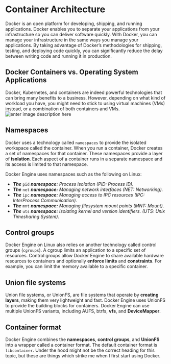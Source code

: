 # Container Architecture
Docker is an open platform for developing, shipping, and running applications. Docker enables you to separate your applications from your infrastructure so you can deliver software quickly. With Docker, you can manage your infrastructure in the same ways you manage your applications. By taking advantage of Docker’s methodologies for shipping, testing, and deploying code quickly, you can significantly reduce the delay between writing code and running it in production.

## Docker  Containers vs. Operating System Applications
Docker, Kubernetes, and containers are indeed powerful technologies that can bring many benefits to a business. However, depending on what kind of workload you have, you might need to stick to using virtual machines (VMs) instead, or a combination of both containers and VMs.
![enter image description here](https://github.com/joe-speedboat/workshop.docker/raw/main/images/containers-vs-virtual-machines.jpg)
## Namespaces
Docker uses a technology called `namespaces` to provide the isolated workspace called the container. When you run a container, Docker creates a set of namespaces for that container.
These namespaces provide a layer of **isolation**. Each aspect of a container runs in a separate namespace and its access is limited to that namespace.

Docker Engine uses namespaces such as the following on Linux:
-   **_The_** `pid` **_namespace:_** _Process isolation (PID: Process ID)._
-   **_The_** `net` **_namespace:_** _Managing network interfaces (NET: Networking)._
-   **_The_** `ipc` **_namespace:_** _Managing access to IPC resources (IPC: InterProcess Communication)._
-   **_The_** `mnt` **_namespace:_** _Managing filesystem mount points (MNT: Mount)._
-   **_The_** `uts` **_namespace:_** _Isolating kernel and version identifiers. (UTS: Unix Timesharing System)._

## Control groups
Docker Engine on Linux also relies on another technology called control groups (`cgroups`). A cgroup limits an application to a specific set of resources. Control groups allow Docker Engine to share available hardware resources to containers and optionally **enforce limits** and **constraints**. For example, you can limit the memory available to a specific container.

## Union file systems
Union file systems, or UnionFS, are file systems that operate by **creating layers**, making them very lightweight and fast. Docker Engine uses UnionFS to provide the building blocks for containers. Docker Engine can use multiple UnionFS variants, including AUFS, btrfs, **vfs**, and **DeviceMapper**.

## Container format
Docker Engine combines the **namespaces**, **control groups**, and **UnionFS** into a wrapper called a container format. The default container format is `libcontainer`.
Under the hood might not be the correct heading for this topic, but these are things which strike me when I first start using Docker.



<!--stackedit_data:
eyJoaXN0b3J5IjpbLTQzMDE0NzczMiwxNzI1NjA1Nzk1XX0=
-->
